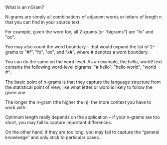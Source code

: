 What is an nGram?


N-grams are simply all combinations of adjacent words or letters of length n
that you can find in your source text.

For example, given the word fox, all 2-grams (or “bigrams”) are "fo" and "ox".

You may also count the word boundary – that would expand the list of 2-grams to "#f", "fo", "ox", and "x#",
where # denotes a word boundary.

You can do the same on the word level.
As an example, the hello, world! text contains the following word-level bigrams: "# hello", "hello world", "world #".

The basic point of n-grams is that they capture the language structure from the statistical point of view,
like what letter or word is likely to follow the given one.

The longer the n-gram (the higher the n), the more context you have to work with.

Optimum length really depends on the application – if your n-grams are too short,
you may fail to capture important differences.

On the other hand, if they are too long, you may fail to capture the “general knowledge”
and only stick to particular cases.
